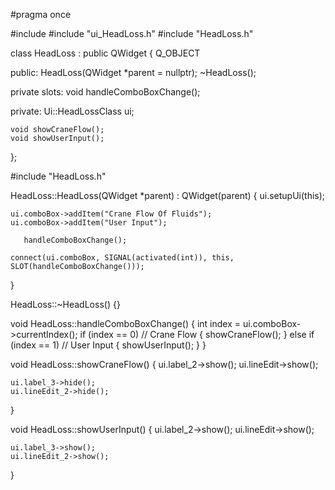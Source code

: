 #pragma once

#include <QWidget>
#include "ui_HeadLoss.h"
#include "HeadLoss.h"



class HeadLoss : public QWidget
{
	Q_OBJECT

public:
	HeadLoss(QWidget *parent = nullptr);
	~HeadLoss();


private slots:
	void handleComboBoxChange();


private:
	Ui::HeadLossClass ui;

	void showCraneFlow();
	void showUserInput();

};




#include "HeadLoss.h"

HeadLoss::HeadLoss(QWidget *parent)
	: QWidget(parent)
{
	ui.setupUi(this);

	ui.comboBox->addItem("Crane Flow Of Fluids");
	ui.comboBox->addItem("User Input");

       handleComboBoxChange();

	connect(ui.comboBox, SIGNAL(activated(int)), this, SLOT(handleComboBoxChange()));

}

HeadLoss::~HeadLoss()
{}

void HeadLoss::handleComboBoxChange()
{
    int index = ui.comboBox->currentIndex();
    if (index == 0) // Crane Flow
    {
        showCraneFlow();
    }
    else if (index == 1) // User Input
    {
        showUserInput();
    }
}


void HeadLoss::showCraneFlow()
{
    ui.label_2->show();
    ui.lineEdit->show();

    ui.label_3->hide();
    ui.lineEdit_2->hide();
}

void HeadLoss::showUserInput()
{
    ui.label_2->show();
    ui.lineEdit->show();

    ui.label_3->show();
    ui.lineEdit_2->show();
}
